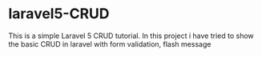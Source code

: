 # laravel5-CRUD
This is a simple Laravel 5 CRUD tutorial. In this project i have tried to show the basic CRUD in laravel with form validation, flash message
